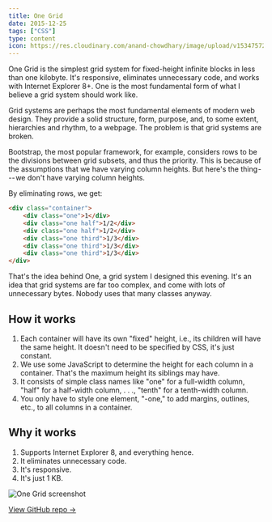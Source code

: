 ```yaml
---
title: One Grid
date: 2015-12-25
tags: ["CSS"]
type: content
icon: https://res.cloudinary.com/anand-chowdhary/image/upload/v1534757214/icons/one-grid.png
---
```


One Grid is the simplest grid system for fixed-height infinite blocks in less than one kilobyte. It's responsive, eliminates unnecessary code, and works with Internet Explorer 8+. One is the most fundamental form of what I believe a grid system should work like.

<!--more-->

Grid systems are perhaps the most fundamental elements of modern web design. They provide a solid structure, form, purpose, and, to some extent, hierarchies and rhythm, to a webpage.
The problem is that grid systems are broken.

Bootstrap, the most popular framework, for example, considers rows to be the divisions between grid subsets, and thus the priority.  This is because of the assumptions that we have varying column heights. But here's the thing --- we don't have varying column heights.

By eliminating rows, we get:

```html
<div class="container">
	<div class="one">1</div>
	<div class="one half">1/2</div>
	<div class="one half">1/2</div>
	<div class="one third">1/3</div>
	<div class="one third">1/3</div>
	<div class="one third">1/3</div>
</div>
```

That's the idea behind One, a grid system I designed this evening. It's an idea that grid systems are far too complex, and come with lots of unnecessary bytes. Nobody uses that many classes anyway.

## How it works
1. Each container will have its own "fixed" height, i.e., its children will have the same height. It doesn't need to be specified by CSS, it's just constant.
2. We use some JavaScript to determine the height for each column in a container. That's the maximum height its siblings may have.
3. It consists of simple class names like "one" for a full-width column, "half" for a half-width column, . . ., "tenth" for a tenth-width column.
4. You only have to style one element, "-one," to add margins, outlines, etc., to all columns in a container.

## Why it works

1. Supports Internet Explorer 8, and everything hence.
2. It eliminates unnecessary code.
3. It's responsive.
4. It's just 1 KB.

![One Grid screenshot](https://res.cloudinary.com/anand-chowdhary/image/upload/v1534757236/open-source/one-grid.jpg)

[View GitHub repo &rarr;](https://github.com/AnandChowdhary/one-grid)